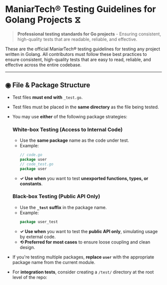 # ManiarTech® Testing Guidelines for Golang Projects ⧖

> **Professional testing standards for Go projects** - Ensuring consistent, high-quality tests that are readable, reliable, and effective.

These are the official ManiarTech® testing guidelines for testing any project written in Golang. All contributors must follow these best practices to ensure consistent, high-quality tests that are easy to read, reliable, and effective across the entire codebase.

---

## ◉ File & Package Structure

- Test files **must end with** `_test.go`.
- Test files must be placed in the **same directory** as the file being tested.
- You may use **either** of the following package strategies:

  ### White-box Testing (Access to Internal Code)
  - Use the **same package** name as the code under test.
  - Example:
    ```go
    // code.go
    package user
    // code_test.go
    package user
    ```
  - **✓ Use when** you want to test **unexported functions, types, or constants**.

  ### Black-box Testing (Public API Only)
  - Use the **`_test` suffix** in the package name.
  - Example:
    ```go
    package user_test
    ```
  - **✓ Use when** you want to test the **public API only**, simulating usage by external code.
  - **⟲ Preferred for most cases** to ensure loose coupling and clean design.

- If you're testing multiple packages, **replace `user`** with the appropriate package name from the current module.

- For **integration tests**, consider creating a `/test/` directory at the root level of the repo:
